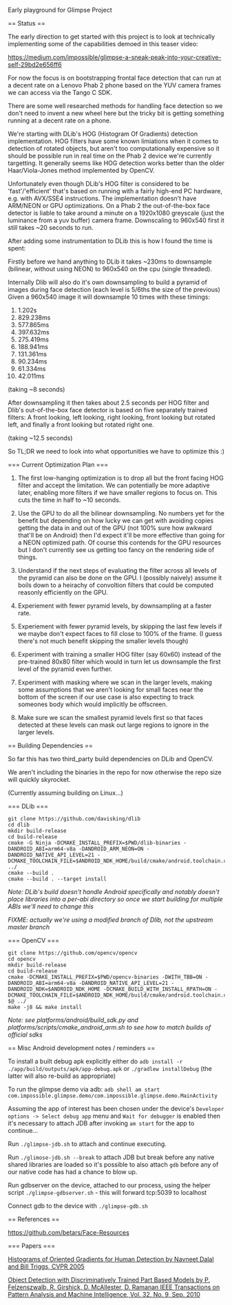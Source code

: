 Early playground for Glimpse Project

== Status ==

The early direction to get started with this project is to look at technically
implementing some of the capabilities demoed in this teaser video:

https://medium.com/impossible/glimpse-a-sneak-peak-into-your-creative-self-29bd2e656ff6

For now the focus is on bootstrapping frontal face detection that can run at
a decent rate on a Lenovo Phab 2 phone based on the YUV camera frames we can
access via the Tango C SDK.

There are some well researched methods for handling face detection so we don't
need to invent a new wheel here but the tricky bit is getting something running
at a decent rate on a phone.

We're starting with DLib's HOG (Histogram Of Gradients) detection
implementation. HOG filters have some known limiations when it comes to
detection of rotated objects, but aren't too computationally expensive so it
should be possible run in real time on the Phab 2 device we're currently
targetting. It generally seems like HOG detection works better than the older
Haar/Viola-Jones method implemented by OpenCV.

Unfortunately even though DLib's HOG filter is considered to be
'fast'/'efficient' that's based on running with a fairly high-end PC hardware,
e.g. with AVX/SSE4 instructions. The implementation doesn't have ARM/NEON or GPU
optimizations. On a Phab 2 the out-of-the-box face detector is liable to take
around a minute on a 1920x1080 greyscale (just the luminance from a yuv buffer)
camera frame. Downscaling to 960x540 first it still takes ~20 seconds to run.

After adding some instrumentation to DLib this is how I found the time is spent:

Firstly before we hand anything to DLib it takes ~230ms to downsample (bilinear,
without using NEON) to 960x540 on the cpu (single threaded).

Internally Dlib will also do it's own downsampling to build a pyramid of
images during face detection (each level is 5/6ths the size of the previous)
Given a 960x540 image it will downsample 10 times with these timings:

 1)  1.202s
 2)  829.238ms
 3)  577.865ms
 4)  397.632ms
 5)  275.419ms
 6)  188.941ms
 7)  131.361ms
 8)  90.234ms
 9)  61.334ms
 10) 42.011ms

(taking ~8 seconds)

After downsampling it then takes about 2.5 seconds per HOG filter and Dlib's
out-of-the-box face detector is based on five separately trained filters: A
front looking, left looking, right looking, front looking but rotated left, and
finally a front looking but rotated right one.

(taking ~12.5 seconds)

So TL;DR we need to look into what opportunities we have to optimize this :)


=== Current Optimization Plan ===

1. The first low-hanging optimization is to drop all but the front facing HOG
filter and accept the limitation. We can potentially be more adaptive later,
enabling more filters if we have smaller regions to focus on. This cuts the
time in half to ~10 seconds.

2. Use the GPU to do all the bilinear downsampling. No numbers yet for the
benefit but depending on how lucky we can get with avoiding copies getting
the data in and out of the GPU (not 100% sure how awkward that'll be on
Android) then I'd expect it'll be more effective than going for a NEON optimized
path. Of course this contends for the GPU resources but I don't currently see
us getting too fancy on the rendering side of things.

3. Understand if the next steps of evaluating the filter across all levels
of the pyramid can also be done on the GPU. I (possibly naively) assume it
boils down to a heirachy of convoltion filters that could be computed reasonly
efficiently on the GPU.

4. Experiement with fewer pyramid levels, by downsampling at a faster rate.

5. Experiement with fewer pyramid levels, by skipping the last few levels if we
maybe don't expect faces to fill close to 100% of the frame. (I guess there's
not much benefit skipping the smaller levels though)

6. Experiment with training a smaller HOG filter (say 60x60) instead of the
pre-trained 80x80 filter which would in turn let us downsample the first level
of the pyramid even further.

7. Experiment with masking where we scan in the larger levels, making some
assumptions that we aren't looking for small faces near the bottom of the
screen if our use case is also expecting to track someones body which would
implicitly be offscreen.

8. Make sure we scan the smallest pyramid levels first so that faces detected
at these levels can mask out large regions to ignore in the larger levels.


== Building Dependencies ==

So far this has two third_party build dependencies on DLib and OpenCV.

We aren't including the binaries in the repo for now otherwise the repo size
will quickly skyrocket.

(Currently assuming building on Linux...)


=== DLib ===
```
git clone https://github.com/davisking/dlib
cd dlib
mkdir build-release
cd build-release
cmake -G Ninja -DCMAKE_INSTALL_PREFIX=$PWD/dlib-binaries -DANDROID_ABI=arm64-v8a -DANDROID_ARM_NEON=ON -DANDROID_NATIVE_API_LEVEL=21 -DCMAKE_TOOLCHAIN_FILE=$ANDROID_NDK_HOME/build/cmake/android.toolchain.cmake ../
cmake --build .
cmake --build . --target install
```
*Note: DLib's build doesn't handle Android specifically and notably doesn't
place libraries into a per-abi directory so once we start building for multiple
ABIs we'll need to change this*

*FIXME: actually we're using a modified branch of Dlib, not the upstream master
branch*


=== OpenCV ===
```
git clone https://github.com/opencv/opencv
cd opencv
mkdir build-release
cd build-release
cmake -DCMAKE_INSTALL_PREFIX=$PWD/opencv-binaries -DWITH_TBB=ON -DANDROID_ABI=arm64-v8a -DANDROID_NATIVE_API_LEVEL=21 -DANDROID_NDK=$ANDROID_NDK_HOME -DCMAKE_BUILD_WITH_INSTALL_RPATH=ON -DCMAKE_TOOLCHAIN_FILE=$ANDROID_NDK_HOME/build/cmake/android.toolchain.cmake $@ ../
make -j8 && make install
```
*Note: see platforms/android/build_sdk.py and
platforms/scripts/cmake_android_arm.sh to see how to match builds of official
sdks*


== Misc Android development notes / reminders ==

To install a built debug apk explicitly either do `adb install -r
./app/build/outputs/apk/app-debug.apk` or `./gradlew installDebug` (the latter
will also re-build as appropriate)

To run the glimpse demo via adb:
`adb shell am start com.impossible.glimpse.demo/com.impossible.glimpse.demo.MainActivity`

Assuming the app of interest has been chosen under the device's
`Developer options -> Select debug app` menu and `Wait for debugger` is enabled
then it's necessary to attach JDB after invoking `am start` for the app to
continue...

Run `./glimpse-jdb.sh` to attach and continue executing.

Run `./glimose-jdb.sh --break` to attach JDB but break before any native shared
libraries are loaded so it's possible to also attach `gdb` before any of our
native code has had a chance to blow up.

Run gdbserver on the device, attached to our process, using the helper script
`./glimpse-gdbserver.sh` - this will forward tcp:5039 to localhost

Connect gdb to the device with `./glimpse-gdb.sh`


== References ==

https://github.com/betars/Face-Resources

=== Papers ===

[Histograms of Oriented Gradients for Human Detection by Navneet Dalal and Bill Triggs, CVPR 2005](http://vc.cs.nthu.edu.tw/home/paper/codfiles/hkchiu/201205170946/Histograms%20of%20Oriented%20Gradients%20for%20Human%20Detection.pdf)

[Object Detection with Discriminatively Trained Part Based Models by P. Felzenszwalb, R. Girshick, D. McAllester, D. Ramanan IEEE Transactions on Pattern Analysis and Machine Intelligence, Vol. 32, No. 9, Sep. 2010](https://cs.brown.edu/~pff/papers/lsvm-pami.pd)
